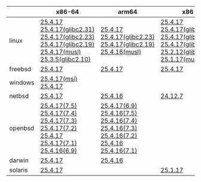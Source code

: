 ||x86-64|arm64|x86|ppc64le|armv7|armel|
| --- | --- | --- | --- | --- | --- | --- |
|linux|[25.4.17](https://github.com/roswell/sbcl_head/releases/download/25.4.17/sbcl-25.4.17-x86-64-linux-binary.tar.bz2)<br />[25.4.17(glibc2.31)](https://github.com/roswell/sbcl_head/releases/download/25.4.17/sbcl-25.4.17-x86-64-linux-glibc2.31-binary.tar.bz2)<br />[25.4.17(glibc2.23)](https://github.com/roswell/sbcl_head/releases/download/25.4.17/sbcl-25.4.17-x86-64-linux-glibc2.23-binary.tar.bz2)<br />[25.4.17(glibc2.19)](https://github.com/roswell/sbcl_head/releases/download/25.4.17/sbcl-25.4.17-x86-64-linux-glibc2.19-binary.tar.bz2)<br />[25.4.17(musl)](https://github.com/roswell/sbcl_head/releases/download/25.4.17/sbcl-25.4.17-x86-64-linux-musl-binary.tar.bz2)<br />[25.3.5(glibc2.10)](https://github.com/roswell/sbcl_head/releases/download/25.3.5/sbcl-25.3.5-x86-64-linux-glibc2.10-binary.tar.bz2)<br />|[25.4.17](https://github.com/roswell/sbcl_head/releases/download/25.4.17/sbcl-25.4.17-arm64-linux-binary.tar.bz2)<br />[25.4.17(glibc2.23)](https://github.com/roswell/sbcl_head/releases/download/25.4.17/sbcl-25.4.17-arm64-linux-glibc2.23-binary.tar.bz2)<br />[25.4.17(glibc2.19)](https://github.com/roswell/sbcl_head/releases/download/25.4.17/sbcl-25.4.17-arm64-linux-glibc2.19-binary.tar.bz2)<br />[25.4.16(musl)](https://github.com/roswell/sbcl_head/releases/download/25.4.16/sbcl-25.4.16-arm64-linux-musl-binary.tar.bz2)<br />|[25.4.17](https://github.com/roswell/sbcl_head/releases/download/25.4.17/sbcl-25.4.17-x86-linux-binary.tar.bz2)<br />[25.4.17(glibc2.31)](https://github.com/roswell/sbcl_head/releases/download/25.4.17/sbcl-25.4.17-x86-linux-glibc2.31-binary.tar.bz2)<br />[25.4.17(glibc2.23)](https://github.com/roswell/sbcl_head/releases/download/25.4.17/sbcl-25.4.17-x86-linux-glibc2.23-binary.tar.bz2)<br />[25.4.17(glibc2.19)](https://github.com/roswell/sbcl_head/releases/download/25.4.17/sbcl-25.4.17-x86-linux-glibc2.19-binary.tar.bz2)<br />[25.2.12(glibc2.10)](https://github.com/roswell/sbcl_head/releases/download/25.2.12/sbcl-25.2.12-x86-linux-glibc2.10-binary.tar.bz2)<br />[25.1.17(musl)](https://github.com/roswell/sbcl_head/releases/download/25.1.17/sbcl-25.1.17-x86-linux-musl-binary.tar.bz2)<br />|[25.4.17](https://github.com/roswell/sbcl_head/releases/download/25.4.17/sbcl-25.4.17-ppc64le-linux-binary.tar.bz2)<br />[25.4.17(glibc2.23)](https://github.com/roswell/sbcl_head/releases/download/25.4.17/sbcl-25.4.17-ppc64le-linux-glibc2.23-binary.tar.bz2)<br />[25.4.17(glibc2.19)](https://github.com/roswell/sbcl_head/releases/download/25.4.17/sbcl-25.4.17-ppc64le-linux-glibc2.19-binary.tar.bz2)<br />|[25.4.16](https://github.com/roswell/sbcl_head/releases/download/25.4.16/sbcl-25.4.16-armv7-linux-binary.tar.bz2)<br />|[25.1.17](https://github.com/roswell/sbcl_head/releases/download/25.1.17/sbcl-25.1.17-armel-linux-binary.tar.bz2)<br />|
|freebsd|[25.4.17](https://github.com/roswell/sbcl_head/releases/download/25.4.17/sbcl-25.4.17-x86-64-freebsd-binary.tar.bz2)<br />|[25.4.17](https://github.com/roswell/sbcl_head/releases/download/25.4.17/sbcl-25.4.17-arm64-freebsd-binary.tar.bz2)<br />|[25.4.17](https://github.com/roswell/sbcl_head/releases/download/25.4.17/sbcl-25.4.17-x86-freebsd-binary.tar.bz2)<br />||||
|windows|[25.4.17(msi)](https://github.com/roswell/sbcl_head/releases/download/25.4.17/sbcl-25.4.17-x86-64-windows-binary.msi)<br />[25.4.17](https://github.com/roswell/sbcl_head/releases/download/25.4.17/sbcl-25.4.17-x86-64-windows-binary.tar.bz2)<br />||||||
|netbsd|[25.4.17](https://github.com/roswell/sbcl_head/releases/download/25.4.17/sbcl-25.4.17-x86-64-netbsd-binary.tar.bz2)<br />|[25.4.16](https://github.com/roswell/sbcl_head/releases/download/25.4.16/sbcl-25.4.16-arm64-netbsd-binary.tar.bz2)<br />|[24.12.7](https://github.com/roswell/sbcl_head/releases/download/24.12.7/sbcl-24.12.7-x86-netbsd-binary.tar.bz2)<br />||||
|openbsd|[25.4.17(7.5)](https://github.com/roswell/sbcl_head/releases/download/25.4.17/sbcl-25.4.17-x86-64-openbsd-7.5-binary.tar.bz2)<br />[25.4.17(7.4)](https://github.com/roswell/sbcl_head/releases/download/25.4.17/sbcl-25.4.17-x86-64-openbsd-7.4-binary.tar.bz2)<br />[25.4.17(7.3)](https://github.com/roswell/sbcl_head/releases/download/25.4.17/sbcl-25.4.17-x86-64-openbsd-7.3-binary.tar.bz2)<br />[25.4.17(7.2)](https://github.com/roswell/sbcl_head/releases/download/25.4.17/sbcl-25.4.17-x86-64-openbsd-7.2-binary.tar.bz2)<br />[25.4.17](https://github.com/roswell/sbcl_head/releases/download/25.4.17/sbcl-25.4.17-x86-64-openbsd-binary.tar.bz2)<br />[25.4.17(7.1)](https://github.com/roswell/sbcl_head/releases/download/25.4.17/sbcl-25.4.17-x86-64-openbsd-7.1-binary.tar.bz2)<br />[25.4.16(6.9)](https://github.com/roswell/sbcl_head/releases/download/25.4.16/sbcl-25.4.16-x86-64-openbsd-6.9-binary.tar.bz2)<br />|[25.4.17(6.9)](https://github.com/roswell/sbcl_head/releases/download/25.4.17/sbcl-25.4.17-arm64-openbsd-6.9-binary.tar.bz2)<br />[25.4.16(7.5)](https://github.com/roswell/sbcl_head/releases/download/25.4.16/sbcl-25.4.16-arm64-openbsd-7.5-binary.tar.bz2)<br />[25.4.16(7.4)](https://github.com/roswell/sbcl_head/releases/download/25.4.16/sbcl-25.4.16-arm64-openbsd-7.4-binary.tar.bz2)<br />[25.4.16(7.3)](https://github.com/roswell/sbcl_head/releases/download/25.4.16/sbcl-25.4.16-arm64-openbsd-7.3-binary.tar.bz2)<br />[25.4.16(7.2)](https://github.com/roswell/sbcl_head/releases/download/25.4.16/sbcl-25.4.16-arm64-openbsd-7.2-binary.tar.bz2)<br />[25.4.16](https://github.com/roswell/sbcl_head/releases/download/25.4.16/sbcl-25.4.16-arm64-openbsd-binary.tar.bz2)<br />[25.4.16(7.1)](https://github.com/roswell/sbcl_head/releases/download/25.4.16/sbcl-25.4.16-arm64-openbsd-7.1-binary.tar.bz2)<br />|||||
|darwin|[25.4.17](https://github.com/roswell/sbcl_head/releases/download/25.4.17/sbcl-25.4.17-x86-64-darwin-binary.tar.bz2)<br />|[25.4.16](https://github.com/roswell/sbcl_head/releases/download/25.4.16/sbcl-25.4.16-arm64-darwin-binary.tar.bz2)<br />|||||
|solaris|[25.4.17](https://github.com/roswell/sbcl_head/releases/download/25.4.17/sbcl-25.4.17-x86-64-solaris-binary.tar.bz2)<br />||[25.1.17](https://github.com/roswell/sbcl_head/releases/download/25.1.17/sbcl-25.1.17-x86-solaris-binary.tar.bz2)<br />||||
